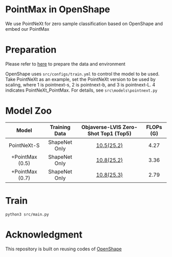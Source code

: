 # PointMax in OpenShape
We use PointNeXt for zero sample classification based on OpenShape and embed our PointMax

# Preparation 
Please refer to [here](https://github.com/Colin97/OpenShape_code.git) to prepare the data and environment

OpenShape uses `src/configs/train.yml` to control the model to be used. Take PointNeXt as an example, set the PointNeXt version to be used by scaling, where 1 is pointnext-s, 2 is pointnext-b, and 3 is pointnext-L. 4 indicates PointNeXt_PointMax. For details, see `src\models\pointnext.py`

# Model Zoo
|      Model      | Training Data |                                Objaverse-LVIS Zero-Shot Top1 (Top5)                                | FLOPs (G) |
| :-------------: | :-----------: | :------------------------------------------------------------------------------------------------: | :-------: |
|   PointNeXt-S   | ShapeNet Only | [10.5(25.2)](https://drive.google.com/drive/folders/1QqGqZMbLUvbEAqd_j75rcajSe_-eU_a5?usp=sharing) |    4.27   |
| +PointMax (0.5) | ShapeNet Only | [10.8(25.2)](https://drive.google.com/drive/folders/1hqEJUYXYPZr-XTABI5j-thBEaMIrqBch?usp=sharing) |    3.36   |
| +PointMax (0.7) |      ShapeNet Only         |       [10.8(25.3)](https://drive.google.com/drive/folders/1oUN6Wbu6HpaF7AV_eK-q-Ty879QYYQCH?usp=sharing)                                                                                          |        2.79   |
# Train

``` 
python3 src/main.py
```

# Acknowledgment
This repository is built on reusing codes of [OpenShape](https://github.com/Colin97/OpenShape_code/tree/master)